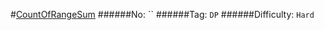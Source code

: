 #[CountOfRangeSum](https://leetcode.com/problems/count-of-range-sum/)
######No: ``
######Tag: `DP`
######Difficulty: `Hard`
